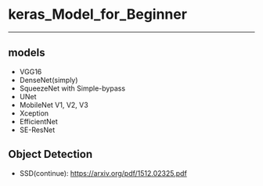 # keras_Model_for_Beginner
<hr>

## models
+ VGG16
+ DenseNet(simply)
+ SqueezeNet with Simple-bypass
+ UNet
+ MobileNet V1, V2, V3
+ Xception
+ EfficientNet
+ SE-ResNet

## Object Detection
+ SSD(continue): https://arxiv.org/pdf/1512.02325.pdf